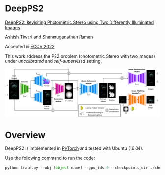 # DeepPS2
[DeepPS2: Revisiting Photometric Stereo using Two Differently Illuminated Images](https://arxiv.org/abs/2207.02025)

[Ashish Tiwari](https://sites.google.com/iitgn.ac.in/ashishtiwari/home) and [Shanmuganathan Raman](https://iitgn.ac.in/faculty/cse/shanmuganathan)

Accepted in [ECCV 2022](https://eccv2022.ecva.net/)

This work address the PS2 problem (photometric Stereo with two images) under *uncalibrated* and *self-supervised* setting.

![alt text](https://github.com/ashisht96/DeepPS2/blob/main/images/bd.png)

# Overview

DeepPS2 is implemented in [PyTorch](https://pytorch.org/) and tested with Ubuntu (16.04).

Use the following command to run the code:

```python
python train.py --obj [object name] --gpu_ids 0 --checkpoints_dir ./checkpoints --save_dir ./visual_results
```


